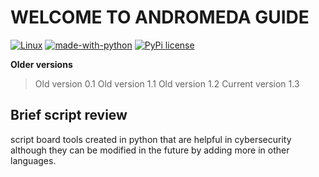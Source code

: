 # WELCOME TO ANDROMEDA GUIDE
[![Linux](https://svgshare.com/i/Zhy.svg)](https://svgshare.com/i/Zhy.svg)
[![made-with-python](https://img.shields.io/badge/Made%20with-Python-1f425f.svg)](https://www.python.org/)
[![PyPi license](https://badgen.net/pypi/license/pip/)](https://pypi.com/project/pip/)

**Older versions**
> Old version 0.1
> Old version 1.1
> Old version 1.2
> Current version 1.3
## Brief script review
script board tools created in python that are helpful in cybersecurity although they can be modified in the future by adding more in other languages. 